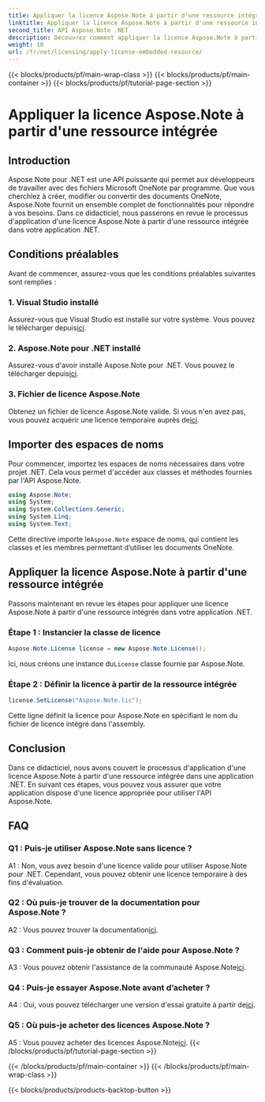 ```yaml
---
title: Appliquer la licence Aspose.Note à partir d'une ressource intégrée
linktitle: Appliquer la licence Aspose.Note à partir d'une ressource intégrée
second_title: API Aspose.Note .NET
description: Découvrez comment appliquer la licence Aspose.Note à partir d'une ressource intégrée dans votre application .NET. Suivez notre guide étape par étape pour une intégration transparente.
weight: 10
url: /fr/net/licensing/apply-license-embedded-resource/
---
```


{{< blocks/products/pf/main-wrap-class >}}
{{< blocks/products/pf/main-container >}}
{{< blocks/products/pf/tutorial-page-section >}}

# Appliquer la licence Aspose.Note à partir d'une ressource intégrée

## Introduction

Aspose.Note pour .NET est une API puissante qui permet aux développeurs de travailler avec des fichiers Microsoft OneNote par programme. Que vous cherchiez à créer, modifier ou convertir des documents OneNote, Aspose.Note fournit un ensemble complet de fonctionnalités pour répondre à vos besoins. Dans ce didacticiel, nous passerons en revue le processus d'application d'une licence Aspose.Note à partir d'une ressource intégrée dans votre application .NET.

## Conditions préalables

Avant de commencer, assurez-vous que les conditions préalables suivantes sont remplies :

### 1. Visual Studio installé

Assurez-vous que Visual Studio est installé sur votre système. Vous pouvez le télécharger depuis[ici](https://visualstudio.microsoft.com/).

### 2. Aspose.Note pour .NET installé

 Assurez-vous d'avoir installé Aspose.Note pour .NET. Vous pouvez le télécharger depuis[ici](https://releases.aspose.com/note/net/).

### 3. Fichier de licence Aspose.Note

 Obtenez un fichier de licence Aspose.Note valide. Si vous n'en avez pas, vous pouvez acquérir une licence temporaire auprès de[ici](https://purchase.aspose.com/temporary-license/).

## Importer des espaces de noms

Pour commencer, importez les espaces de noms nécessaires dans votre projet .NET. Cela vous permet d'accéder aux classes et méthodes fournies par l'API Aspose.Note.

```csharp
using Aspose.Note;
using System;
using System.Collections.Generic;
using System.Linq;
using System.Text;
```

 Cette directive importe le`Aspose.Note` espace de noms, qui contient les classes et les membres permettant d’utiliser les documents OneNote.

## Appliquer la licence Aspose.Note à partir d'une ressource intégrée

Passons maintenant en revue les étapes pour appliquer une licence Aspose.Note à partir d'une ressource intégrée dans votre application .NET.

### Étape 1 : Instancier la classe de licence

```csharp
Aspose.Note.License license = new Aspose.Note.License();
```

 Ici, nous créons une instance du`License` classe fournie par Aspose.Note.

### Étape 2 : Définir la licence à partir de la ressource intégrée

```csharp
license.SetLicense("Aspose.Note.lic");
```

Cette ligne définit la licence pour Aspose.Note en spécifiant le nom du fichier de licence intégré dans l'assembly.

## Conclusion

Dans ce didacticiel, nous avons couvert le processus d'application d'une licence Aspose.Note à partir d'une ressource intégrée dans une application .NET. En suivant ces étapes, vous pouvez vous assurer que votre application dispose d'une licence appropriée pour utiliser l'API Aspose.Note.

## FAQ

### Q1 : Puis-je utiliser Aspose.Note sans licence ?

A1 : Non, vous avez besoin d'une licence valide pour utiliser Aspose.Note pour .NET. Cependant, vous pouvez obtenir une licence temporaire à des fins d'évaluation.

### Q2 : Où puis-je trouver de la documentation pour Aspose.Note ?

 A2 : Vous pouvez trouver la documentation[ici](https://reference.aspose.com/note/net/).

### Q3 : Comment puis-je obtenir de l'aide pour Aspose.Note ?

 A3 : Vous pouvez obtenir l'assistance de la communauté Aspose.Note[ici](https://forum.aspose.com/c/note/28).

### Q4 : Puis-je essayer Aspose.Note avant d’acheter ?

 A4 : Oui, vous pouvez télécharger une version d'essai gratuite à partir de[ici](https://releases.aspose.com/).

### Q5 : Où puis-je acheter des licences Aspose.Note ?

 A5 : Vous pouvez acheter des licences Aspose.Note[ici](https://purchase.aspose.com/buy).
{{< /blocks/products/pf/tutorial-page-section >}}

{{< /blocks/products/pf/main-container >}}
{{< /blocks/products/pf/main-wrap-class >}}

{{< blocks/products/products-backtop-button >}}
